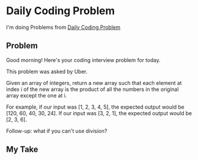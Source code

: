# Daily Coding Problem #

I'm doing Problems from [Daily Coding Problem](dailycodingproblem.com)

## Problem

Good morning! Here's your coding interview problem for today.

This problem was asked by Uber.

Given an array of integers, return a new array such that each element at index i of the new array is the product of all the numbers in the original array except the one at i.

For example, if our input was \[1, 2, 3, 4, 5], the expected output would be \[120, 60, 40, 30, 24]. If our input was \[3, 2, 1], the expected output would be \[2, 3, 6].

Follow-up: what if you can't use division?

## My Take